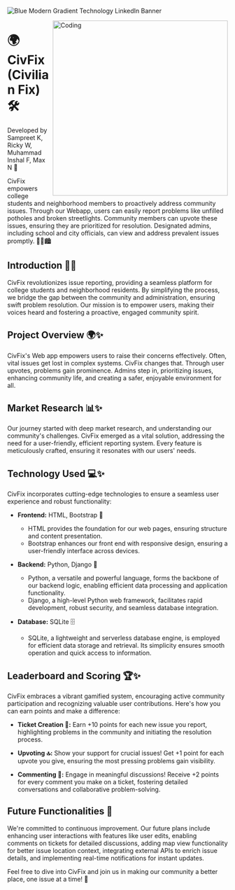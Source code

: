 ![Blue Modern Gradient Technology LinkedIn Banner](https://github.com/Crazygamerxs/CivFix/assets/97239999/29f0cf1b-d707-4c27-a558-e8102636763a)


<img align = "right" alt="Coding" width = "400" src="https://www.icegif.com/wp-content/uploads/among-us-icegif-32.gif">


# 🌍 CivFix (Civilian Fix) 🛠️

Developed by Sampreet K, Ricky W, Muhammad Inshal F, Max N 🚀

CivFix empowers college students and neighborhood members to proactively address community issues. Through our Webapp, users can easily report problems like unfilled potholes and broken streetlights. Community members can upvote these issues, ensuring they are prioritized for resolution. Designated admins, including school and city officials, can view and address prevalent issues promptly. 💪🌟🏙️


## Introduction 🚀✨
CivFix revolutionizes issue reporting, providing a seamless platform for college students and neighborhood residents. By simplifying the process, we bridge the gap between the community and administration, ensuring swift problem resolution. Our mission is to empower users, making their voices heard and fostering a proactive, engaged community spirit.

## Project Overview 🌍✨
CivFix's Web app empowers users to raise their concerns effectively. Often, vital issues get lost in complex systems. CivFix changes that. Through user upvotes, problems gain prominence. Admins step in, prioritizing issues, enhancing community life, and creating a safer, enjoyable environment for all.

## Market Research 📊✨
Our journey started with deep market research, and understanding our community's challenges. CivFix emerged as a vital solution, addressing the need for a user-friendly, efficient reporting system. Every feature is meticulously crafted, ensuring it resonates with our users' needs.

## Technology Used 💻✨

CivFix incorporates cutting-edge technologies to ensure a seamless user experience and robust functionality:

- **Frontend:** HTML, Bootstrap 🎨
  - HTML provides the foundation for our web pages, ensuring structure and content presentation.
  - Bootstrap enhances our front end with responsive design, ensuring a user-friendly interface across devices.

- **Backend:** Python, Django 🐍
  - Python, a versatile and powerful language, forms the backbone of our backend logic, enabling efficient data processing and application functionality.
  - Django, a high-level Python web framework, facilitates rapid development, robust security, and seamless database integration.

- **Database:** SQLite 🗄️
  - SQLite, a lightweight and serverless database engine, is employed for efficient data storage and retrieval. Its simplicity ensures smooth operation and quick access to information.


## Leaderboard and Scoring 🏆✨

CivFix embraces a vibrant gamified system, encouraging active community participation and recognizing valuable user contributions. Here's how you can earn points and make a difference:

- **Ticket Creation 🎫:** Earn +10 points for each new issue you report, highlighting problems in the community and initiating the resolution process.

- **Upvoting 🔝:** Show your support for crucial issues! Get +1 point for each upvote you give, ensuring the most pressing problems gain visibility.

- **Commenting 💬:** Engage in meaningful discussions! Receive +2 points for every comment you make on a ticket, fostering detailed conversations and collaborative problem-solving.

## Future Functionalities 🚀
We're committed to continuous improvement. Our future plans include enhancing user interactions with features like user edits, enabling comments on tickets for detailed discussions, adding map view functionality for better issue location context, integrating external APIs to enrich issue details, and implementing real-time notifications for instant updates.

Feel free to dive into CivFix and join us in making our community a better place, one issue at a time! 🌟
